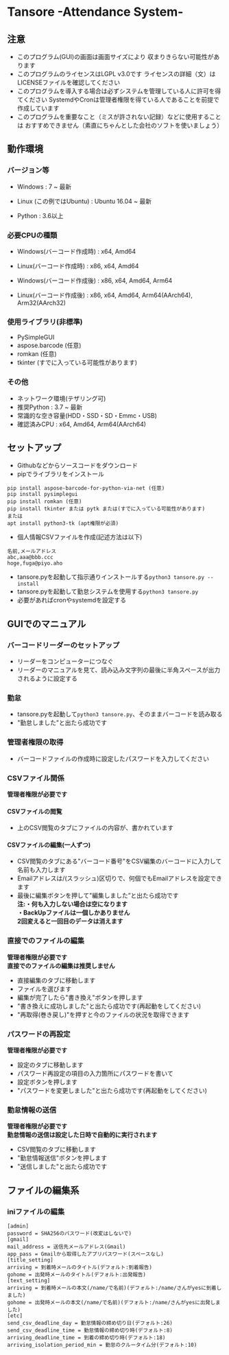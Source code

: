 # Tansore -Attendance System-
## 注意
- このプログラム(GUI)の画面は画面サイズにより
収まりきらない可能性があります
- このプログラムのライセンスはLGPL v3.0です
ライセンスの詳細（文）はLICENSEファイルを確認してください
- このプログラムを導入する場合は必ずシステムを管理している人に許可を得てください
SystemdやCronは管理者権限を得ている人であることを前提で作成しています
- このプログラムを重要なこと（ミスが許されない記録）などに使用することは
おすすめできません（素直にちゃんとした会社のソフトを使いましょう）
## 動作環境
### バージョン等
- Windows : 7 ~ 最新
- Linux (この例ではUbuntu) : Ubuntu 16.04 ~ 最新

- Python : 3.6以上
### 必要CPUの種類
- Windows(バーコード作成時) : x64, Amd64<br/>
- Linux(バーコード作成時) : x86, x64, Amd64<br/>

- Windows(バーコード作成後) : x86, x64, Amd64, Arm64<br/>
- Linux(バーコード作成後) : x86, x64, Amd64, Arm64(AArch64), Arm32(AArch32)<br/>
### 使用ライブラリ(非標準)
- PySimpleGUI<br/>
- aspose.barcode (任意)<br/>
- romkan (任意)
- tkinter (すでに入っている可能性があります)<br/>
### その他
- ネットワーク環境(テザリング可)<br/>
- 推奨Python : 3.7 ~ 最新
- 常識的な空き容量(HDD・SSD・SD・Emmc・USB)<br/>
- 確認済みCPU : x64, Amd64, Arm64(AArch64)<br/>
## セットアップ
- Githubなどからソースコードをダウンロード<br/>
- pipでライブラリをインストール<br/>
```
pip install aspose-barcode-for-python-via-net (任意)
pip install pysimplegui
pip install romkan (任意)
pip install tkinter または pytk または(すでに入っている可能性があります)
または
apt install python3-tk (apt権限が必須)
```
- 個人情報CSVファイルを作成(記述方法は以下)<br/>
```
名前,メールアドレス
abc,aaa@bbb.ccc
hoge,fuga@piyo.aho
```
- tansore.pyを起動して指示通りインストールする`python3 tansore.py --install`<br/>
- tansore.pyを起動して勤怠システムを使用する`python3 tansore.py`<br/>
- 必要があればcronやsystemdを設定する<br/>
## GUIでのマニュアル
### バーコードリーダーのセットアップ
- リーダーをコンピューターにつなぐ<br/>
- リーダーのマニュアルを見て、読み込み文字列の最後に半角スペースが出力されるように設定する<br/>
### 勤怠
- tansore.pyを起動して`python3 tansore.py`、そのままバーコードを読み取る<br/>
- "勤怠しました"と出たら成功です<br/>
### 管理者権限の取得
- バーコードファイルの作成時に設定したパスワードを入力してください<br/>
### CSVファイル関係
**管理者権限が必要です**<br/>
#### CSVファイルの閲覧
- 上のCSV閲覧のタブにファイルの内容が、書かれています<br/>
#### CSVファイルの編集(一人ずつ)
- CSV閲覧のタブにある"バーコード番号"をCSV編集のバーコードに入力して名前も入力します<br/>
- Emailアドレスは/(スラッシュ)区切りで、何個でもEmailアドレスを設定できます<br/>
- 最後に編集ボタンを押して"編集しました”と出たら成功です<br/>
**注:・何も入力しない場合は空になります**<br/>
**・BackUpファイルは一個しかありません**<br/>
**2回変えると一回目のデータは消えます**<br/>
### 直接でのファイルの編集
**管理者権限が必要です**<br/>
**直接でのファイルの編集は推奨しません**<br/>
- 直接編集のタブに移動します<br/>
- ファイルを選びます<br/>
- 編集が完了したら"書き換え"ボタンを押します<br/>
- "書き換えに成功しました"と出たら成功です(再起動をしてください)<br/>
- "再取得(巻き戻し)"を押すと今のファイルの状況を取得できます<br/>
### パスワードの再設定
**管理者権限が必要です**<br/>
- 設定のタブに移動します<br/>
- パスワード再設定の項目の入力箇所にパスワードを書いて<br/>
- 設定ボタンを押します<br/>
- "パスワードを変更しました"と出たら成功です(再起動をしてください)<br/>
### 勤怠情報の送信
**管理者権限が必要です**<br/>
**勤怠情報の送信は設定した日時で自動的に実行されます**<br/>
- CSV閲覧のタブに移動します<br/>
- "勤怠情報送信"ボタンを押します<br/>
- "送信しました"と出たら成功です<br/>
## ファイルの編集系
### iniファイルの編集
```
[admin]
password = SHA256のパスワード(改変はしないで)
[gmail]
mail_address = 送信先メールアドレス(Gmail)
app_pass = Gmailから取得したアプリパスワード(スペースなし)
[title_setting]
arriving = 到着時メールのタイトル(デフォルト:到着報告)
gohome = 出発時メールのタイトル(デフォルト:出発報告)
[text_setting]
arriving = 到着時メールの本文(/name/で名前)(デフォルト:/name/さんがyesに到着しました)
gohome = 出発時メールの本文(/name/で名前)(デフォルト:/name/さんがyesに出発しました)
[etc]
send_csv_deadline_day = 勤怠情報の締め切り日(デフォルト:26)
send_csv_deadline_time = 勤怠情報の締め切り時(デフォルト:8)
arriving_deadline_time = 到着の締め切り時(デフォルト:18)
arriving_isolation_period_min = 勤怠のクルータイム分(デフォルト:10)
```
